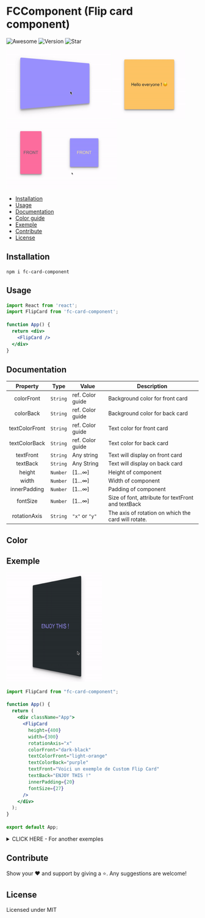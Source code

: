 # FCComponent (Flip card component)
![Awesome](https://cdn.rawgit.com/sindresorhus/awesome/d7305f38d29fed78fa85652e3a63e154dd8e8829/media/badge.svg)
![Version](https://img.shields.io/badge/version-1.0.0-blue)
![Star](https://img.shields.io/badge/star-0-blueviolet)

<div>
  <img src="assets/1.gif" height="180" />
  <img src="assets/2.gif" height="180" />
  <img src="assets/3.gif" height="180" />
</div>

- [Installation](#installation)
- [Usage](#usage)
- [Documentation](#documentation)
- [Color guide](#color)
- [Exemple](#exemple)
- [Contribute](#contribute)
- [License](#license)

## Installation 

```
npm i fc-card-component
```

## Usage

```jsx
import React from 'react';
import FlipCard from 'fc-card-component';

function App() {
  return <div>
    <FlipCard />
  </div>
}
```

## Documentation

| Property | Type | Value | Description |
| :---: | --- | --- | --- |
| colorFront | `String` | ref. Color guide | Background color for front card |
| colorBack | `String` | ref. Color guide | Background color for back card | 
| textColorFront | `String` | ref. Color guide | Text color for front card | 
| textColorBack | `String` | ref. Color guide | Text color for back card | 
| textFront | `String` | Any string | Text will display on front card | 
| textBack | `String` | Any String | Text will display on back card | 
| height | `Number` | [1...∞] | Height of component | 
| width | `Number` | [1...∞] | Width of component | 
| innerPadding | `Number` | [1...∞] | Padding of component | 
| fontSize | `Number` | [1...∞] | Size of font, attribute for textFront and textBack | 
| rotationAxis | `String` | `"x"` or `"y"` | The axis of rotation on which the card will rotate.  | 

## Color

## Exemple 

<img src="assets/exemple.gif" width="250" />

```jsx
import FlipCard from "fc-card-component";

function App() {
  return (
    <div className="App">
      <FlipCard
        height={400}
        width={300}
        rotationAxis="x"
        colorFront="dark-black"
        textColorFront="light-orange"
        textColorBack="purple"
        textFront="Voici un exemple de Custom Flip Card"
        textBack="ENJOY THIS !"
        innerPadding={20}
        fontSize={27}
      />
    </div>
  );
}

export default App;
```
<details><summary>CLICK HERE - For another exemples</summary>
<p>

### Exemple 2

<img src="assets/exemple2.gif" width="250" />

```jsx
import FlipCard from "fc-card-component";

function App() {
  return (
    <div className="App">
      <FlipCard
        height={400}
        width={300}
        rotationAxis="x"
        colorFront="light-blue"
        textColorFront="dark-black"
        textColorBack="purple"
        textFront="Bienvenue sur mon REPO !"
        textBack="ENJOY THIS !"
        innerPadding={30}
        fontSize={32}
      />
    </div>
  );
}

export default App;
```

### Exemple 3

<img src="assets/exemple3.gif" width="250" />

```jsx
import FlipCard from "fc-card-component";

function App() {
  return (
    <div className="App">
      <FlipCard
        height={400}
        width={300}
        rotationAxis="y"
        colorFront="light-green"
        colorBack="dark-green"
        textColorFront="dark-black"
        textColorBack="dark-black"
        textFront="You love IT ?"
        textBack="Star my repo to tell me ❤️"
        innerPadding={30}
        fontSize={40}
      />
    </div>
  );
}

export default App;
```

</p>
</details>

## Contribute

Show your ❤️ and support by giving a ⭐. Any suggestions are welcome!

## License

Licensed under MIT
